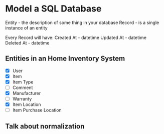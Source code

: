 # Model a SQL Database

Entity - the description of some thing in your database
  Record - is a single instance of an entity

Every Record will have:
Created At - datetime
Updated At - datetime
Deleted At - datetime

## Entities in an Home Inventory System

* [x] User
* [x] Item
* [x] Item Type
* [ ] Comment
* [x] Manufacturer
* [ ] Warranty
* [x] Item Location
* [ ] Item Purchase Location

## Talk about normalization
